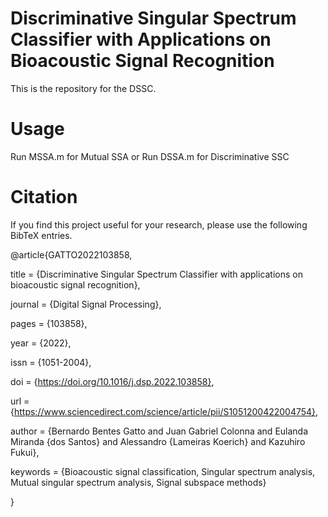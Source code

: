 # Discriminative Singular Spectrum Classifier with Applications on Bioacoustic Signal Recognition

This is the repository for the DSSC.

# Usage

Run MSSA.m for Mutual SSA or
Run DSSA.m for Discriminative SSC

# Citation

If you find this project useful for your research, please use the following BibTeX entries.

@article{GATTO2022103858,

title = {Discriminative Singular Spectrum Classifier with applications on bioacoustic signal recognition},

journal = {Digital Signal Processing},

pages = {103858},

year = {2022},

issn = {1051-2004},

doi = {https://doi.org/10.1016/j.dsp.2022.103858},

url = {https://www.sciencedirect.com/science/article/pii/S1051200422004754},

author = {Bernardo Bentes Gatto and Juan Gabriel Colonna and Eulanda Miranda {dos Santos} and Alessandro {Lameiras Koerich} and Kazuhiro Fukui},

keywords = {Bioacoustic signal classification, Singular spectrum analysis, Mutual singular spectrum analysis, Signal subspace methods}

}
